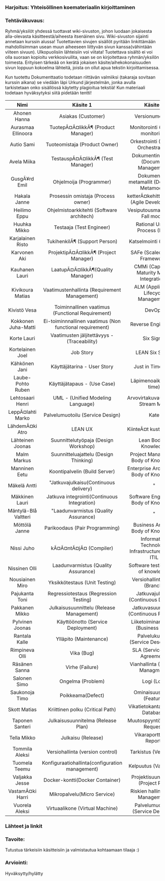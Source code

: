 ### Harjoitus:  Yhteisöllinen koemateriaalin kirjoittaminen

### Tehtäväkuvaus:

Ryhmä/yksilöt yhdessä tuottavat wiki-sivuston, johon luodaan jokaisesta alla-olevasta käsitteestä/aiheesta itsenäinen sivu. Wiki-sivuston sijainti annetaan kurssin alussa! Tuotettavien sivujen sisällöt pyritään linkittämään mahdollisimman usean muun aiheeseen liittyvän sivun kanssa(vähintään viiteen sivuun). Ulkopuolisiin lähteisiin voi viitata!
Tuotettava sisältö ei voi olla suoraan kopioitu verkkosivuilita, vaan se on kirjoitettava ryhmän/yksilön toimesta. 
Erityisen tärkeää on kerätä jokaisen käsite/aihekokonaisuuden sivun loppuun kokoelma lähteitä, joista on ollut apua tekstin kirjoittamisessa.

Kun tuotettu  Dokumenttaatio todetaan riittävän valmiiksi (takaraja sovitaan kurssin aikana) se viedään läpi Urkund järjestelmän, jonka avulla tarkistetaan onko sisällössä käytetty plagioitua tekstiä!
Kun materiaali todetaan hyväksytyksi siitä pidetään tentti!


| Nimi | Käsite 1 | Käsite 2 |
|:-:|:-:|:-:|
| Ahonen Hanna | Asiakas (Customer) | Versionumerointi |
| Aurasmaa Ellinoora | TuotepÃ¤Ã¤likkÃ¶ (Product Manager) | Monitorointi (Service monitoring) |
| Autio Sami | Tuoteomistaja (Product Owner) | Orkestrointi (Service Orchestration) |
| Avela Miika | TestauspÃ¤Ã¤likkÃ¶ (Test Manager) | Dokumentinhallinta (Document Management) |
| GusgÃ¥rd Emil | Ohjelmoija (Programmer) | Dokumenttien metamallit (Document Metamodel) |
| Hakala Janne | Prosessin omistaja (Process owner) | ketterÃ¤kehittÃ¤minen (Agile Development) |
| Heilimo Eppu | Ohjelmistoarkkitehti (Software architech) | Vesiputousmalli (Water Fall model) |
| Huuhka Mikko | Testaaja (Test Engineer) | Rational Unified Process (RUP) |
| Karjalainen Risto | TukihenkilÃ¶ (Support Person) | Katselmointi (Review) |
| Karvonen Aki | ProjektipÃ¤Ã¤likkÃ¶ (Project Manager) | SAFe (Scalede Agile Framework) |
| Kauhanen Lauri | LaatupÃ¤Ã¤likkÃ¶(Quality Manager) | CMMi (Capability Maturity Model Integration ) |
| Kivikoura Matias | Vaatimustenhallinta (Requirement Management) | ALM (Application Lifecycle Management) |
| Kivistö Vesa | Toiminnallinen vaatimus (Functional Requirement) | DevOps |
| Kokkonen Juha-Matti | Ei-toiminnnallinen vaatimus (Non functional requirement) | Reverse Engineering |
| Korte Lauri | Vaatimusten jäljitettävyys - (Traceability) | Six Sigma |
| Kortelainen Joel | Job Story | LEAN Six Sigma |
| Kähkönen Jani | Käyttäjätarina - User Story | Just in Time (JIT) |
| Laube-Pohto Ruben | Käyttäjätapaus - (Use Case) | Läpimenoaika (Lead time) |
| Lehtosaari Henri | UML - (Unified Modeling Language) | Arvovirtakuvaus (Value Stream Map) |
| LeppÃ¤lahti Marko | Palvelumuotoilu (Service Design) |  Kate |
| LähdemÃ¤ki Atro | LEAN UX | KiinteÃ¤t kustannukset |
| Lähteinen Joonas | Suunnittelutyöpaja (Design Workshop) | Lean Body of Knowledge |
| Malm Markus | Suunnitteluajattelu (Design Thinking) | Project Management Body of Knowledge |
| Manninen Eetu | Koontipalvelin (Build Server) | Enterprise Architecture Body of Knowledge |
| Mäkelä Antti | "Jatkuvajulkaisu(Continuous delivery) | " | Common Body of Knowledge |
| Mäkkinen Lauri | Jatkuva integrointi(Continuous Integration) | Software Engineering Body of Knowledge |
| Mäntylä-Blå Valtteri | "Laadunvarmistus (Quality Assurance) | " | Architecture Body of Knowledge |
| Möttölä Janne | Parikoodaus (Pair Programming) | Business Analysis Body of Knowledge |
| Nissi Juho | kÃ¤Ã¤ntÃ¤jÃ¤ (Compiler) | Information Technology Infrastructure Library ITIL |
| Nissinen Olli | Laadunvarmistus (Quality Assurance) | Software testing body of knowledge |
| Nousiainen Miro | Yksikkötestaus (Unit Testing) | Versiohallintahaara (Branch) |
| Pajukanta Toni | Regressiotestaus (Regression Testing) | Jatkuvajulkaisu (Continuous Delivery) |
| Pakkanen Mikko | Julkaisusuunnittelu (Release Management) | Jatkuvasuunnittelu (Continuous Planning) |
| Pylvinen Joonas | Käyttöönotto (Service Deployment) | Liiketoiminantavoite (Business Goal) |
| Rantala Kalle | Ylläpito (Maintenance) | Palvelukuvaus (Service Description) |
| Rimpineva Olli | Vika (Bug) | SLA (Service Level Agreement) |
| Räsänen Sanna | Virhe (Failure) | Vianhallinta (Incident Managment) |
| Salonen Simo | Ongelma (Problem) | Logi (Log) |
| Saukonoja Timo | Poikkeama(Defect) | Ominaisuus/piirre (Feature) |
| Skott Matias | Kriittinen polku (Critical Path) | Vikatietokanta (Defect Database) |
| Taponen Santeri | Julkaisusuunnitelma (Release Plan) | Muutospyyntö(Change Request) |
| Tella Mikko | Julkaisu (Release) | Vikaraportti (Bug Report) |
| Tommila Aleksi | Versiohallinta (version control) | Tarkistus (Verifiointi) |
| Tuomela Teemu | Konfiguraatiohallinta(configuration management) | Kelpuutus (Validation) |
| Valjakka Jesse | Docker-kontti(Docker Container) | Projektisuunnitelma (Project Plan) |
| VastamÃ¤ki Harri | Mikropalvelu(Micro Service) | Riskien hallinta (Risk Management) |
| Vuorela Aleksi | Virtuaalikone (Virtual Machine) | Palvelumuotoilija (Service Designer) |

### Lähteet ja linkit

### Tavoite:

Tutustua tärkeisiin käsitteisiin ja valmistautua kohtaamaan tilaaja :)


### Arviointi:

Hyväksytty/hylätty

